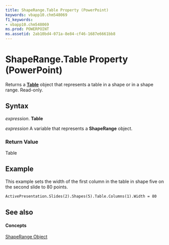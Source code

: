 ```yaml
---
title: ShapeRange.Table Property (PowerPoint)
keywords: vbapp10.chm548069
f1_keywords:
- vbapp10.chm548069
ms.prod: POWERPOINT
ms.assetid: 2ab10bd4-071a-8e84-cf46-1687e6661bb8
---
```



# ShapeRange.Table Property (PowerPoint)

Returns a  **[Table](table-object-powerpoint.md)** object that represents a table in a shape or in a shape range. Read-only.


## Syntax

 _expression_. **Table**

 _expression_ A variable that represents a **ShapeRange** object.


### Return Value

Table


## Example

This example sets the width of the first column in the table in shape five on the second slide to 80 points.


```vb
ActivePresentation.Slides(2).Shapes(5).Table.Columns(1).Width = 80
```


## See also


#### Concepts


[ShapeRange Object](shaperange-object-powerpoint.md)

